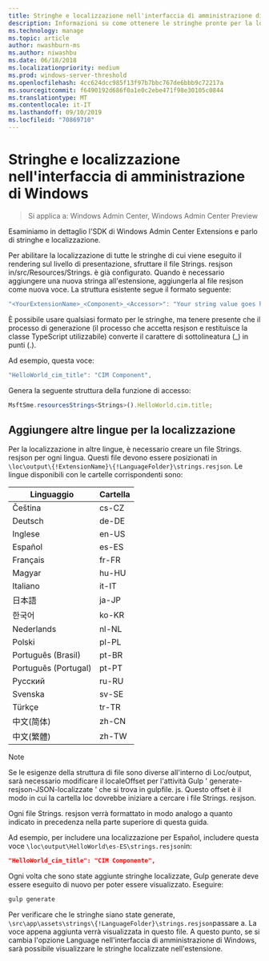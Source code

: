 ```yaml
---
title: Stringhe e localizzazione nell'interfaccia di amministrazione di Windows
description: Informazioni su come ottenere le stringhe pronte per la localizzazione in Windows Admin Center SDK (Project Honolulu)
ms.technology: manage
ms.topic: article
author: nwashburn-ms
ms.author: niwashbu
ms.date: 06/18/2018
ms.localizationpriority: medium
ms.prod: windows-server-threshold
ms.openlocfilehash: 4cc624dcc985f13f97b7bbc767de6bbb9c72217a
ms.sourcegitcommit: f6490192d686f0a1e0c2ebe471f98e30105c0844
ms.translationtype: MT
ms.contentlocale: it-IT
ms.lasthandoff: 09/10/2019
ms.locfileid: "70869710"
---
```

# <a name="strings-and-localization-in-windows-admin-center"></a>Stringhe e localizzazione nell'interfaccia di amministrazione di Windows #

>Si applica a: Windows Admin Center, Windows Admin Center Preview

Esaminiamo in dettaglio l'SDK di Windows Admin Center Extensions e parlo di stringhe e localizzazione.

Per abilitare la localizzazione di tutte le stringhe di cui viene eseguito il rendering sul livello di presentazione, sfruttare il file Strings. resjson in/src/Resources/Strings. è già configurato. Quando è necessario aggiungere una nuova stringa all'estensione, aggiungerla al file resjson come nuova voce. La struttura esistente segue il formato seguente:

``` ts
"<YourExtensionName>_<Component>_<Accessor>": "Your string value goes here.",
```

È possibile usare qualsiasi formato per le stringhe, ma tenere presente che il processo di generazione (il processo che accetta resjson e restituisce la classe TypeScript utilizzabile) converte il carattere di sottolineatura (_) in punti (.).

Ad esempio, questa voce:
``` ts
"HelloWorld_cim_title": "CIM Component",
```
Genera la seguente struttura della funzione di accesso:
``` ts
MsftSme.resourcesStrings<Strings>().HelloWorld.cim.title;
```

## <a name="add-other-languages-for-localization"></a>Aggiungere altre lingue per la localizzazione ## 

Per la localizzazione in altre lingue, è necessario creare un file Strings. resjson per ogni lingua. Questi file devono essere posizionati in ```\loc\output\{!ExtensionName}\{!LanguageFolder}\strings.resjson```. Le lingue disponibili con le cartelle corrispondenti sono:

| Linguaggio      | Cartella      |
| ------------- |-------------|
| Čeština | cs-CZ |
| Deutsch | de-DE |
| Inglese | en-US |
| Español | es-ES |
| Français | fr-FR | 
| Magyar | hu-HU | 
| Italiano | it-IT |
| 日本語 | ja-JP | 
| 한국어 | ko-KR | 
| Nederlands | nl-NL |
| Polski | pl-PL |
| Português (Brasil) | pt-BR |
| Português (Portugal) | pt-PT |
| Русский | ru-RU |
| Svenska | sv-SE |
| Türkçe    | tr-TR |
| 中文(简体) | zh-CN |
| 中文(繁體) | zh-TW |
> [!NOTE]
> Se le esigenze della struttura di file sono diverse all'interno di Loc/output, sarà necessario modificare il localeOffset per l'attività Gulp ' generate-resjson-JSON-localizzate ' che si trova in gulpfile. js. Questo offset è il modo in cui la cartella loc dovrebbe iniziare a cercare i file Strings. resjson.

Ogni file Strings. resjson verrà formattato in modo analogo a quanto indicato in precedenza nella parte superiore di questa guida. 

Ad esempio, per includere una localizzazione per Español, includere questa voce ```\loc\output\HelloWorld\es-ES\strings.resjson```in: 
```json
"HelloWorld_cim_title": "CIM Componente",
```
Ogni volta che sono state aggiunte stringhe localizzate, Gulp generate deve essere eseguito di nuovo per poter essere visualizzato. Eseguire:
``` cmd
gulp generate 
```

Per verificare che le stringhe siano state generate, ```\src\app\assets\strings\{!LanguageFolder}\strings.resjson```passare a. La voce appena aggiunta verrà visualizzata in questo file.
A questo punto, se si cambia l'opzione Language nell'interfaccia di amministrazione di Windows, sarà possibile visualizzare le stringhe localizzate nell'estensione. 
